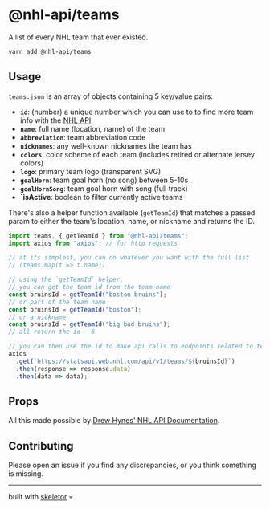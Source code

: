 # @nhl-api/teams

A list of every NHL team that ever existed.

```bash
yarn add @nhl-api/teams
```

## Usage

`teams.json` is an array of objects containing 5 key/value pairs:

- **`id`**: (number) a unique number which you can use to to find more team info with the [NHL API](https://statsapi.web.nhl.com/api/v1).
- **`name`**: full name (location, name) of the team
- **`abbreviation`**: team abbreviation code
- **`nicknames`**: any well-known nicknames the team has
- **`colors`**: color scheme of each team (includes retired or alternate jersey colors)
- **`logo`**: primary team logo (transparent SVG)
- **`goalHorn`**: team goal horn (no song) between 5-10s
- **`goalHornSong`**: team goal horn with song (full track)
- **`isActive**: boolean to filter currently active teams

There's also a helper function available (`getTeamId`) that matches a passed param to either the team's location, name, or nickname and returns the ID.

```ts
import teams, { getTeamId } from "@nhl-api/teams";
import axios from "axios"; // for http requests

// at its simplest, you can do whatever you want with the full list
// (teams.map(t => t.name))

// using the `getTeamId` helper,
// you can get the team id from the team name
const bruinsId = getTeamId("boston bruins");
// or part of the team name
const bruinsId = getTeamId("boston");
// or a nickname
const bruinsId = getTeamId("big bad bruins");
// all return the id - 6

// you can then use the id to make api calls to endpoints related to team stats/info
axios
  .get(`https://statsapi.web.nhl.com/api/v1/teams/${bruinsId}`)
  .then(response => response.data)
  .then(data => data);
```

## Props

All this made possible by [Drew Hynes' NHL API Documentation](https://gitlab.com/dword4/nhlapi).

## Contributing

Please open an issue if you find any discrepancies, or you think something is missing.

---

built with [skeletor](https://github.com/gretzky/skeletor) 💀
